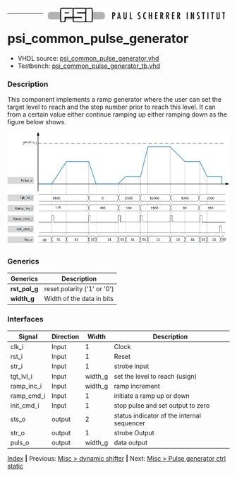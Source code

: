 <img align="right" src="../psi_logo.png">

***
# psi_common_pulse_generator

- VHDL source: [psi_common_pulse_generator.vhd](../../hdl/psi_common_pulse_generator.vhd)
- Testbench:  [psi_common_pulse_generator_tb.vhd](../../testbench/psi_common_pulse_generator_tb/psi_common_pulse_generator_tb.vhd)

### Description
This component implements a ramp generator where the user can set the target level to reach and the step number prior to reach this level. It can from a certain value either continue ramping up either ramping down as the figure below shows.

<p align="center"><img src="ch11_12_fig50.png"></p>

### Generics


Generics        | Description
----------------|-------------------------------------------------
**rst\_pol\_g** |reset polarity ('1' or '0')
**width\_g** 		|Width of the data in bits


### Interfaces

Signal  |Direction  |Width   |Description
--------|-----------|--------|---------------------------------
clk_i  			|Input      |1       |Clock
rst_i  			|Input      |1       |Reset
str_i  	    |Input      |1  		 |strobe input
tgt_lvl_i   |Input      | width_g| set the level to reach (usign)
ramp_inc_i 	|Input 			| width_g| ramp increment
ramp_cmd_i 	|Input 	  	|1 			 | initiate a ramp up or down
init_cmd_i  |Input 		  |1 			 | stop pulse and set output to zero
sts_o  			| output    | 2   	 | status indicator of the internal sequencer   
str_o  			| output    | 1   	 |  strobe Output
puls_o  		| output    | width_g   |  data output

[Index](../psi_common_index.md) **|** Previous: [Misc > dynamic shifter](../ch11_misc/ch11_11_dyn_sft.md) **|** Next: [Misc > Pulse generator ctrl static](../ch11_misc/ch11_13_pulse_generator_ctrl_static.md)
